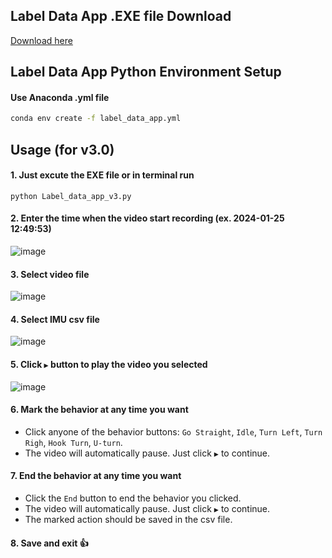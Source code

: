 ## Label Data App .EXE file Download
[Download here](https://github.com/SROP6313/Motor_RideTrack/releases)

## Label Data App Python Environment Setup
#### Use Anaconda .yml file
```bash
conda env create -f label_data_app.yml
```

## Usage (for v3.0)
#### 1. Just excute the EXE file or in terminal run
```
python Label_data_app_v3.py
```
#### 2. Enter the time when the video start recording (ex. 2024-01-25 12:49:53)
![image](https://github.com/SROP6313/Motor_RideTrack/assets/103128273/e53ac4d7-a0a9-4fc0-b4a3-ae5bfcb8984d)

#### 3. Select video file
![image](https://github.com/SROP6313/Motor_RideTrack/assets/103128273/d83e7ab9-76a6-4485-afd2-24301284c4d4)

#### 4. Select IMU csv file
![image](https://github.com/SROP6313/Motor_RideTrack/assets/103128273/04eafe1d-9d85-4beb-bbb8-97938b3087d5)

#### 5. Click `▶` button to play the video you selected
![image](https://github.com/user-attachments/assets/866b0df0-2a4c-4276-9c65-e898529d2688)

#### 6. Mark the behavior at any time you want
* Click anyone of the behavior buttons: `Go Straight`, `Idle`, `Turn Left`, `Turn Righ`, `Hook Turn`, `U-turn`.
* The video will automatically pause. Just click `▶` to continue.
#### 7. End the behavior at any time you want
* Click the `End` button to end the behavior you clicked.
* The video will automatically pause. Just click `▶` to continue.
* The marked action should be saved in the csv file.
#### 8. Save and exit :+1:
